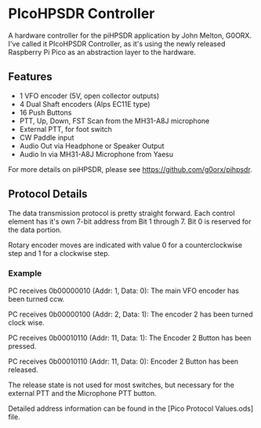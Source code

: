 # PIcoHPSDR Controller

A hardware controller for the piHPSDR application by John Melton, G0ORX.
I've called it PIcoHPSDR Controller, as it's using the newly released Raspberry Pi Pico as an abstraction layer to the hardware.

## Features
- 1 VFO encoder (5V, open collector outputs)
- 4 Dual Shaft encoders (Alps EC11E type)
- 16 Push Buttons
- PTT, Up, Down, FST Scan from the MH31-A8J microphone
- External PTT, for foot switch
- CW Paddle input
- Audio Out via Headphone or Speaker Output
- Audio In via MH31-A8J Microphone from Yaesu

For more details on piHPSDR, please see https://github.com/g0orx/pihpsdr.

## Protocol Details
The data transmission protocol is pretty straight forward.
Each control element has it's own 7-bit address from Bit 1 through 7.
Bit 0 is reserved for the data portion.

Rotary encoder moves are indicated with value 0 for a counterclockwise step and 1 for a clockwise step.

### Example
PC receives 0b00000010 (Addr: 1, Data: 0):
The main VFO encoder has been turned ccw.

PC receives 0b00000100 (Addr: 2, Data: 1):
The encoder 2 has been turned clock wise.

PC receives 0b00010110 (Addr: 11, Data: 1):
The Encoder 2 Button has been pressed.

PC receives 0b00010110 (Addr: 11, Data: 0):
Encoder 2 Button has been released.

The release state is not used for most switches, but necessary for the external PTT and the Microphone PTT button.

Detailed address information can be found in the [Pico Protocol Values.ods] file.
